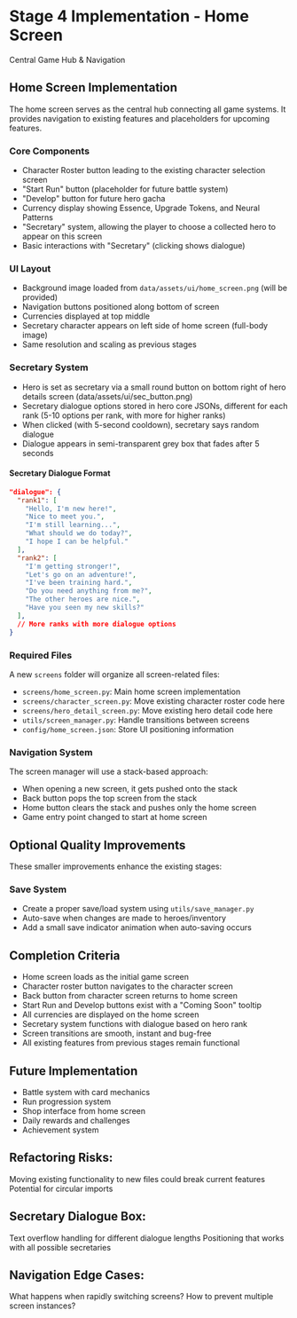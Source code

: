 # Stage 4 Implementation - Home Screen
Central Game Hub & Navigation

## Home Screen Implementation
The home screen serves as the central hub connecting all game systems. It provides navigation to existing features and placeholders for upcoming features.

### Core Components
- Character Roster button leading to the existing character selection screen
- "Start Run" button (placeholder for future battle system)
- "Develop" button for future hero gacha
- Currency display showing Essence, Upgrade Tokens, and Neural Patterns
- "Secretary" system, allowing the player to choose a collected hero to appear on this screen
- Basic interactions with "Secretary" (clicking shows dialogue)

### UI Layout
- Background image loaded from `data/assets/ui/home_screen.png` (will be provided)
- Navigation buttons positioned along bottom of screen
- Currencies displayed at top middle
- Secretary character appears on left side of home screen (full-body image)
- Same resolution and scaling as previous stages

### Secretary System
- Hero is set as secretary via a small round button on bottom right of hero details screen (data/assets/ui/sec_button.png)
- Secretary dialogue options stored in hero core JSONs, different for each rank (5-10 options per rank, with more for higher ranks)
- When clicked (with 5-second cooldown), secretary says random dialogue
- Dialogue appears in semi-transparent grey box that fades after 5 seconds

#### Secretary Dialogue Format
```json
"dialogue": {
  "rank1": [
    "Hello, I'm new here!",
    "Nice to meet you.",
    "I'm still learning...",
    "What should we do today?",
    "I hope I can be helpful."
  ],
  "rank2": [
    "I'm getting stronger!",
    "Let's go on an adventure!",
    "I've been training hard.",
    "Do you need anything from me?",
    "The other heroes are nice.",
    "Have you seen my new skills?"
  ],
  // More ranks with more dialogue options
}
```

### Required Files
A new `screens` folder will organize all screen-related files:
- `screens/home_screen.py`: Main home screen implementation
- `screens/character_screen.py`: Move existing character roster code here
- `screens/hero_detail_screen.py`: Move existing hero detail code here
- `utils/screen_manager.py`: Handle transitions between screens
- `config/home_screen.json`: Store UI positioning information

### Navigation System
The screen manager will use a stack-based approach:
- When opening a new screen, it gets pushed onto the stack
- Back button pops the top screen from the stack
- Home button clears the stack and pushes only the home screen
- Game entry point changed to start at home screen

## Optional Quality Improvements
These smaller improvements enhance the existing stages:

### Save System
- Create a proper save/load system using `utils/save_manager.py`
- Auto-save when changes are made to heroes/inventory
- Add a small save indicator animation when auto-saving occurs

## Completion Criteria
- Home screen loads as the initial game screen
- Character roster button navigates to the character screen
- Back button from character screen returns to home screen
- Start Run and Develop buttons exist with a "Coming Soon" tooltip
- All currencies are displayed on the home screen
- Secretary system functions with dialogue based on hero rank
- Screen transitions are smooth, instant and bug-free
- All existing features from previous stages remain functional

## Future Implementation
- Battle system with card mechanics
- Run progression system
- Shop interface from home screen
- Daily rewards and challenges
- Achievement system

## Refactoring Risks:
Moving existing functionality to new files could break current features
Potential for circular imports

## Secretary Dialogue Box:
Text overflow handling for different dialogue lengths
Positioning that works with all possible secretaries

## Navigation Edge Cases:
What happens when rapidly switching screens?
How to prevent multiple screen instances?